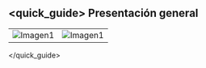 ## <quick_guide> Presentación general

|  |  |
|:-------|:-------|
|![Imagen1](http://static.energysistem.com/images/manuals/42484/560d6a927d352.jpg)|![Imagen1](http://static.energysistem.com/images/manuals/42484/560d6a9be4026.jpg)|
</quick_guide>
